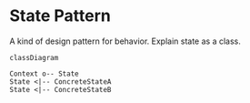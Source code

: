 # State Pattern

A kind of design pattern for behavior.
Explain state as a class.



```mermaid
classDiagram

Context o-- State
State <|-- ConcreteStateA
State <|-- ConcreteStateB
```
